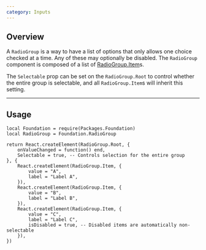 ```yaml
---
category: Inputs
---
```


## Overview

A `RadioGroup` is a way to have a list of options that only allows one choice checked at a time. Any of these may optionally be disabled. The `RadioGroup` component is composed of a list of [RadioGroup.Item](#item)s.

The `Selectable` prop can be set on the `RadioGroup.Root` to control whether the entire group is selectable, and all `RadioGroup.Item`s will inherit this setting.

---

## Usage

```luau
local Foundation = require(Packages.Foundation)
local RadioGroup = Foundation.RadioGroup

return React.createElement(RadioGroup.Root, {
    onValueChanged = function() end,
    Selectable = true, -- Controls selection for the entire group
}, {
    React.createElement(RadioGroup.Item, {
        value = "A",
        label = "Label A",
    }),
    React.createElement(RadioGroup.Item, {
        value = "B",
        label = "Label B",
    }),
    React.createElement(RadioGroup.Item, {
        value = "C",
        label = "Label C",
        isDisabled = true, -- Disabled items are automatically non-selectable
    }),
})
```

